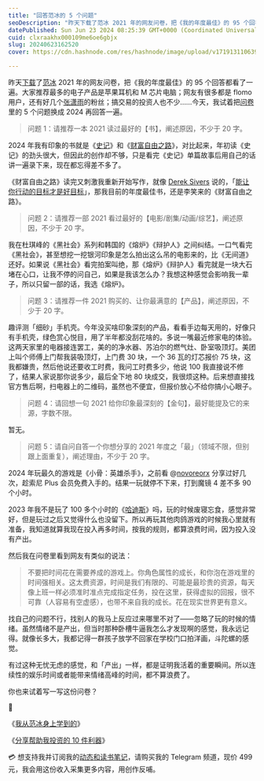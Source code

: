 ```yaml
---
title: "回答范冰的 5 个问题"
seoDescription: "昨天下载了范冰 2021 年的网友问卷，把《我的年度最佳》的 95 个回答都看了一遍。喜欢范冰的一定要看，启发很多。"
datePublished: Sun Jun 23 2024 08:25:39 GMT+0000 (Coordinated Universal Time)
cuid: clxraakhx000109me6oe6gbjx
slug: 20240623162520
cover: https://cdn.hashnode.com/res/hashnode/image/upload/v1719131106390/32a42fc3-5d92-4787-b3cd-f8defb7268a4.png

---
```


昨天[下载](https://xdash.notion.site/aa9a5c846f3d4bbea772e5ffafd4183a)了[范冰](https://mp.weixin.qq.com/s?__biz=MzI3MzU5MDA1OQ==&mid=2247487837&idx=1&sn=f6b17e5f9ad9f3a177c267b9c6a09ec4&chksm=eb21a319dc562a0face5c4e9bcdb7861c8b8f3e59e4f2bfa2530d4da0cbb2668c9813fdd381b#rd) 2021 年的网友问卷，把《我的年度最佳》的 95 个回答都看了一遍。大家推荐最多的电子产品是苹果耳机和 M 芯片电脑；网友有很多都是 flomo 用户，还有好几个[张潇雨](https://mp.weixin.qq.com/s?__biz=MzI3MzU5MDA1OQ==&mid=2247486669&idx=1&sn=c36887eaf0d64cc27cda0e8298996d13&chksm=eb21be89dc56379f356c63da41391c60387fd3676396c636a09a7a648cd81e3751876099b3b7#rd)的粉丝；搞交易的投资人也不少……今天，我试着把[问卷](https://zerodaybook.mikecrm.com/LI6wtTP)里的 5 个问题换成 2024 再回答一遍。

> 问题 1：请推荐一本 2021 读过最好的【书】，阐述原因，不少于 20 字。

2024 年我有印象的书就是《[史记](https://mp.weixin.qq.com/s?__biz=MzI3MzU5MDA1OQ==&mid=2247488460&idx=1&sn=739729939871ab8126a1c4974981264f&chksm=eb21a188dc56289e0e2aaa03fc17f32d824d4353f27b21f7eb4fc6d9f90abbec370fb667fc1e#rd)》和《[财富自由之路](https://mp.weixin.qq.com/s?__biz=MzI3MzU5MDA1OQ==&mid=2247488475&idx=1&sn=30773a4ea211b67f45f1dfd954fd2601&chksm=eb21a19fdc562889ed90ff614f25cf722ce45f31019176676d8571d2e21d71fee2b75f713b07#rd)》，对比起来，年初读《史记》的劲头很大，但因此的创作却不够，只是看完《史记》单篇故事后用自己的话讲一遍录下来，现在都忘得差不多了。

《财富自由之路》读完又刺激我重新开始写作，就像 [Derek Sivers](https://mp.weixin.qq.com/s?__biz=MzI3MzU5MDA1OQ==&mid=2247488379&idx=1&sn=a4d6863665a56a73496dcb57f2daff13&chksm=eb21a13fdc562829378860886e04bb34196313f90187afc0fed9dfa80b7a6f9344dcd4733979&scene=21#wechat_redirect) 说的，「[能让你行动的目标才是好目标](https://mp.weixin.qq.com/s?__biz=MzI3MzU5MDA1OQ==&mid=2247488404&idx=1&sn=5dc77b6849d7cb8d0a6edbc3f65fd6fa&chksm=eb21a1d0dc5628c6e15d4d4a3b262d6175a1ad09f7be616e23e194c54e1e92cfba2c7a54eb90#rd)」，那我目前的年度最佳书，还是李笑来的《财富自由之路》。

> 问题 2：请推荐一部 2021 看过最好的【电影/剧集/动画/综艺】，阐述原因，不少于 20 字。

我在杜琪峰的《黑社会》系列和韩国的《熔炉》《辩护人》之间纠结。一口气看完《黑社会》，甚至想挖一挖银河印象是怎么拍出这么吊的电影来的，比《无间道》还好。如果说《黑社会》看完拍案叫绝，那《熔炉》《辩护人》看完就是一块大石堵在心口，让我不停的问自己，如果是我该怎么办？我想这种感觉会影响我一辈子，所以只留一部的话，我选《熔炉》。

> 问题 3：请推荐一件 2021 购买的、让你最满意的【产品】，阐述原因，不少于 20 字。

趣评测「细砂」手机壳。今年没买啥印象深刻的产品，看看手边每天用的，好像只有手机壳，绿色赏心悦目，用了半年都没刮花啥的。多说一嘴最近修家电的体验。这两天家里的电器接连罢工，美的的净水器、苏泊尔的燃气灶、卧室吸顶灯。美团上叫个师傅上门帮我装吸顶灯，上门费 30 块，一个 36 瓦的灯芯报价 75 块，这我都嫌贵，然后他说还要收工时费，我问工时费多少，他说 100 我直接说不修了，结果人家说那你说多少，最后全下地 80 块成交，我很烦这种。后来想直接找官方售后啊，扫电器上的二维码，虽然也不便宜，但报价放心不给你搞小心眼子。

> 问题 4：请回想一句 2021 给你印象最深刻的【金句】，最好能提及它的来源，字数不限。

暂无。

> 问题 5：请自问自答一个你想分享的 2021 年度之「最」（领域不限，但别跟上面重复），阐述理由，不少于 20 字。

2024 年玩最久的游戏是《小骨：英雄杀手》，之前看 @[novoreorx](https://mp.weixin.qq.com/s?__biz=MzI3MzU5MDA1OQ==&mid=2247488348&idx=1&sn=5a061893d56b3fc752043b073c47400f&chksm=eb21a118dc56280e56bd16a275b9630646b78cdf5d9e4cb557d29350614eed3a4bf598e7f074#rd) 分享过好几次，趁索尼 Plus 会员免费入手的。结果一玩就停不下来，打到魔镜 4 差不多 90 个小时。

2023 年我不是玩了 100 多个小时的《[哈迪斯](https://mp.weixin.qq.com/s?__biz=MzI3MzU5MDA1OQ==&mid=2247487493&idx=1&sn=2faa82310dba03848443dedb92218b6d&chksm=eb21a241dc562b57bf4f8cb4c9a26a66d460b9e628689222b6d51f1426b7b5831b392aacd5cd#rd)》吗，玩的时候废寝忘食，感觉非常好，但是玩过之后又觉得什么也没留下。所以再玩其他肉鸽游戏的时候我心里就有准备，我知道就算我现在投入再多时间，按我的规则，都算浪费时间，因为投入没有产出。

然后我在问卷里看到网友有类似的说法：

> 不要把时间花在需要养成的游戏上。你角色属性的成长，和你泡在游戏里的时间强相关。这太费资源，时间是我们有限的、可能是最珍贵的资源，每天像上班一样必须准时准点完成指定任务，投在这里，获得虚拟的回报，很不可靠（人容易有空虚感），也带不来自我的成长。花在现实世界更有意义。

找自己的问题不行，找别人的我马上反应过来哪里不对了——忽略了玩的时候的情绪。虽然情绪不是产出，但当时那种卧槽牛逼我怎么才发现啊的感觉，我永远记得。就像长多大，我都记得一群孩子放学不回家在学校门口拍洋画，斗陀螺的感觉。

有过这种无忧无虑的感觉，和「产出」一样，都是证明我活着的重要瞬间。所以连续性的娱乐时间或者能带来情绪高峰的时间，都不算浪费了。

你也来试着写一写这份问卷？

🔗

《[我从范冰身上学到的](https://mp.weixin.qq.com/s?__biz=MzI3MzU5MDA1OQ==&mid=2247487837&idx=1&sn=f6b17e5f9ad9f3a177c267b9c6a09ec4&chksm=eb21a319dc562a0face5c4e9bcdb7861c8b8f3e59e4f2bfa2530d4da0cbb2668c9813fdd381b#rd)》

《[分享帮助我投资的 10 件利器](https://mp.weixin.qq.com/s?__biz=MzI3MzU5MDA1OQ==&mid=2247487875&idx=1&sn=95ffca1480cc7c0b32c6a0a6489aaea5&chksm=eb21a3c7dc562ad134e92d6aff07c795fbf2b0d2ab5d92ecdec96dc16f488a6b148d3d002c9e#rd)》

💳 想支持我并订阅我的[动态和读书笔记](https://mp.weixin.qq.com/s/A_yK10ktL8Nl7RzsnGwzEg)，请购买我的 Telegram 频道，现价 499 元，我会用这份收入采集更多内容，用创作反哺。